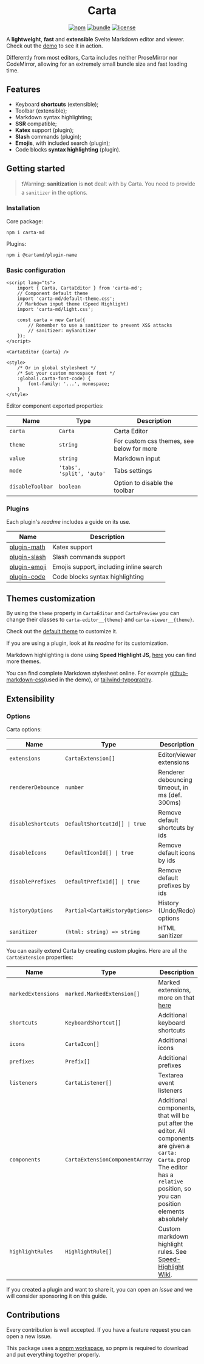 <div align="center">
	<h1>Carta</h1>
	<a href="https://www.npmjs.com/package/carta-md"><img src="https://img.shields.io/npm/v/carta-md?color=%234f7ce3" alt="npm"></a>
	<a href="https://bundlephobia.com/package/carta-md"><img src="https://img.shields.io/bundlephobia/min/carta-md?color=%235db8fc" alt="bundle"></a>
	<a href="https://github.com/BearToCode/carta-md/blob/master/LICENSE"><img src="https://img.shields.io/npm/l/carta-md?color=%232cd1de" alt="license"></a>
</div>

A **lightweight**, **fast** and **extensible** Svelte Markdown editor and viewer. Check out the [demo](http://beartocode.me/carta-md/) to see it in action.

Differently from most editors, Carta includes neither ProseMirror nor CodeMirror, allowing for an extremely small bundle size and fast loading time.

## Features

- Keyboard **shortcuts** (extensible);
- Toolbar (extensible);
- Markdown syntax highlighting;
- **SSR** compatible;
- **Katex** support (plugin);
- **Slash** commands (plugin);
- **Emojis**, with included search (plugin);
- Code blocks **syntax highlighting** (plugin).

## Getting started

> :exclamation:Warning: **sanitization** is **not** dealt with by Carta. You need to provide a `sanitizer` in the options.

### Installation

Core package:

```
npm i carta-md
```

Plugins:

```
npm i @cartamd/plugin-name
```

### Basic configuration

```svelte
<script lang="ts">
	import { Carta, CartaEditor } from 'carta-md';
	// Component default theme
	import 'carta-md/default-theme.css';
	// Markdown input theme (Speed Highlight)
	import 'carta-md/light.css';

	const carta = new Carta({
		// Remember to use a sanitizer to prevent XSS attacks
		// sanitizer: mySanitizer
	});
</script>

<CartaEditor {carta} />

<style>
	/* Or in global stylesheet */
	/* Set your custom monospace font */
	:global(.carta-font-code) {
		font-family: '...', monospace;
	}
</style>
```

Editor component exported properties:

| Name             | Type                      | Description                               |
| ---------------- | ------------------------- | ----------------------------------------- |
| `carta`          | `Carta`                   | Carta Editor                              |
| `theme`          | `string`                  | For custom css themes, see below for more |
| `value`          | `string`                  | Markdown input                            |
| `mode`           | `'tabs', 'split', 'auto'` | Tabs settings                             |
| `disableToolbar` | `boolean`                 | Option to disable the toolbar             |

### Plugins

Each plugin's _readme_ includes a guide on its use.

| Name                                                                                     | Description                             |
| ---------------------------------------------------------------------------------------- | --------------------------------------- |
| [plugin-math](https://github.com/BearToCode/carta-md/tree/master/packages/plugin-math)   | Katex support                           |
| [plugin-slash](https://github.com/BearToCode/carta-md/tree/master/packages/plugin-slash) | Slash commands support                  |
| [plugin-emoji](https://github.com/BearToCode/carta-md/tree/master/packages/plugin-emoji) | Emojis support, including inline search |
| [plugin-code](https://github.com/BearToCode/carta-md/tree/master/packages/plugin-code)   | Code blocks syntax highlighting         |

## Themes customization

By using the `theme` property in `CartaEditor` and `CartaPreview` you can change their classes to `carta-editor__{theme}` and `carta-viewer__{theme}`.

Check out the [default theme](https://github.com/BearToCode/carta-md/blob/master/packages/carta-md/src/lib/default-theme.css) to customize it.

If you are using a plugin, look at its _readme_ for its customization.

Markdown highlighting is done using **Speed Highlight JS**, [here](https://github.com/speed-highlight/core/tree/main/src/themes) you can find more themes.

You can find complete Markdown stylesheet online. For example [github-markdown-css](https://github.com/sindresorhus/github-markdown-css)(used in the demo), or [tailwind-typography](https://tailwindcss.com/docs/typography-plugin).

## Extensibility

### Options

Carta options:

| Name               | Type                           | Description                                     |
| ------------------ | ------------------------------ | ----------------------------------------------- |
| `extensions`       | `CartaExtension[]`             | Editor/viewer extensions                        |
| `rendererDebounce` | `number`                       | Renderer debouncing timeout, in ms (def. 300ms) |
| `disableShortcuts` | `DefaultShortcutId[] \| true`  | Remove default shortcuts by ids                 |
| `disableIcons`     | `DefaultIconId[] \| true`      | Remove default icons by ids                     |
| `disablePrefixes`  | `DefaultPrefixId[] \| true`    | Remove default prefixes by ids                  |
| `historyOptions`   | `Partial<CartaHistoryOptions>` | History (Undo/Redo) options                     |
| `sanitizer`        | `(html: string) => string`     | HTML sanitizer                                  |

You can easily extend Carta by creating custom plugins. Here are all the `CartaExtension` properties:

| Name               | Type                           | Description                                                                                                                                                                             |
| ------------------ | ------------------------------ | --------------------------------------------------------------------------------------------------------------------------------------------------------------------------------------- |
| `markedExtensions` | `marked.MarkedExtension[]`     | Marked extensions, more on that [here](https://marked.js.org/using_advanced)                                                                                                            |
| `shortcuts`        | `KeyboardShortcut[]`           | Additional keyboard shortcuts                                                                                                                                                           |
| `icons`            | `CartaIcon[]`                  | Additional icons                                                                                                                                                                        |
| `prefixes`         | `Prefix[]`                     | Additional prefixes                                                                                                                                                                     |
| `listeners`        | `CartaListener[]`              | Textarea event listeners                                                                                                                                                                |
| `components`       | `CartaExtensionComponentArray` | Additional components, that will be put after the editor. All components are given a `carta: Carta`. prop The editor has a `relative` position, so you can position elements absolutely |
| `highlightRules`   | `HighlightRule[]`              | Custom markdown highlight rules. See [Speed-Highlight Wiki](https://github.com/speed-highlight/core/wiki/Create-or-suggest-new-languages).                                              |

If you created a plugin and want to share it, you can open an _issue_ and we will consider sponsoring it on this guide.

## Contributions

Every contribution is well accepted. If you have a feature request you can open a new issue.

This package uses a [pnpm workspace](https://pnpm.io/workspaces), so pnpm is required to download and put everything together properly.
